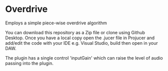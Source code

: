 # Overdrive
Employs a simple piece-wise overdrive algorithm

You can download this repository as a Zip file or clone using Github Desktop. Once you have a local copy open the .jucer file in Projucer and add/edit the code with your IDE e.g. Visual Studio, build then open in your DAW.

The plugin has a single control 'inputGain' which can raise the level of audio passing into the plugin.
